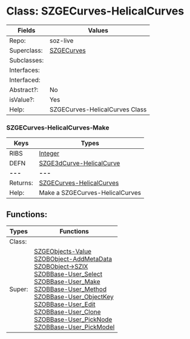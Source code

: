 
# Class:	SZGECurves-HelicalCurves

| Fields | Values |
| --------- | --------- |
| Repo: | soz-live |
| Superclass: | [SZGECurves](SZGECurves.html) |
| Subclasses: |  |
| Interfaces: |  |
| Interfaced: |  |
| Abstract?: | No |
| isValue?: | Yes |
| Help: | SZGECurves-HelicalCurves Class |

### SZGECurves-HelicalCurves-Make

| Keys | Types |
| --------- | --------- |
| RIBS | [Integer](Integer.html) |
| DEFN | [SZGE3dCurve-HelicalCurve](SZGE3dCurve-HelicalCurve.html) |
| **---** | **---** |
| Returns: | [SZGECurves-HelicalCurves](SZGECurves-HelicalCurves.html) |
| Help: | Make a SZGECurves-HelicalCurves |


## Functions:

| Types | Functions |
| --------- | --------- |
| Class: |  |
| Super: | [SZGEObjects-Value](SZGEObjects.html) <br> [SZOBObject-AddMetaData](SZOBObject.html) <br> [SZOBObject->SZIX](SZOBObject.html) <br> [SZOBBase-User_Select](SZOBBase.html) <br> [SZOBBase-User_Make](SZOBBase.html) <br> [SZOBBase-User_Method](SZOBBase.html) <br> [SZOBBase-User_ObjectKey](SZOBBase.html) <br> [SZOBBase-User_Edit](SZOBBase.html) <br> [SZOBBase-User_Clone](SZOBBase.html) <br> [SZOBBase-User_PickNode](SZOBBase.html) <br> [SZOBBase-User_PickModel](SZOBBase.html) |


